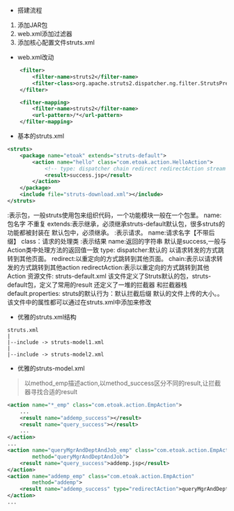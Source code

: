 - 搭建流程
1. 添加JAR包
2. web.xml添加过滤器
3. 添加核心配置文件struts.xml

- web.xml改动
```xml
	<filter>
        <filter-name>struts2</filter-name>
        <filter-class>org.apache.struts2.dispatcher.ng.filter.StrutsPrepareAndExecuteFilter</filter-class>
    </filter>

    <filter-mapping>
        <filter-name>struts2</filter-name>
        <url-pattern>/*</url-pattern>
    </filter-mapping>
```

- 基本的struts.xml
```xml
<struts>
	<package name="etoak" extends="struts-default">
		<action name="hello" class="com.etoak.action.HelloAction">
			<!-- type: dispatcher chain redirect redirectAction stream json -->
			<result>success.jsp</result>
		</action>
	</package>
	<include file="struts-download.xml"></include>
</struts>
```
<package>:表示包，一般struts使用包来组织代码，一个功能模块一般在一个包里。
	name:包名字 不重复
	extends:表示继承，必须继承struts-default默认包，很多struts的功能都被封装在
	默认包中，必须继承。
<action>:表示请求。
	name:请求名字【不带后缀】
	class：请求的处理类
<result>:表示结果
		name:返回的字符串 默认是success,一般与Action类中处理方法的返回值一致
		type:
			dispatcher:默认的 以请求转发的方式跳转到其他页面。
			redirect:以重定向的方式跳转到其他页面。
			chain:表示以请求转发的方式跳转到其他action
			redirectAction:表示以重定向的方式跳转到其他Action
资源文件:
struts-default.xml
	该文件定义了Struts默认的包，struts-default包，定义了常用的result
	还定义了一堆的拦截器 和拦截器栈
default.properties:
	struts的默认行为：默认拦截后缀 默认的文件上传的大小。。
	该文件中的属性都可以通过在struts.xml中添加<constant>来修改


- 优雅的struts.xml结构
```
struts.xml
|
|--include -> struts-model1.xml
|
|--include -> struts-model2.xml
```
- 优雅的struts-model.xml
> 以method_emp描述action,以method_success区分不同的result,让拦截器寻找合适的result
```xml
<action name="*_emp" class="com.etoak.action.EmpAction">
	...
	<result name="addemp_success"></result>
	<result name="query_success"></result>
	...
</action>
...
<action name="queryMgrAndDeptAndJob_emp" class="com.etoak.action.EmpAction"
    	method="queryMgrAndDeptAndJob">
    <result name="query_success">addemp.jsp</result>
</action>
<action name="addemp_emp" class="com.etoak.action.EmpAction"
    	method="addemp">
    <result name="addemp_success" type="redirectAction">queryMgrAndDeptAndJob_emp</result>
</action>
...
```

